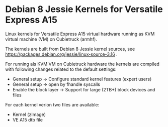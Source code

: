 # Debian 8 Jessie Kernels for Versatile Express A15
Linux kernels for Versatile Express A15 virtual hardware running as KVM virtual machine (VM) on Cubietruck (armhf).

The kernels are built from Debian 8 Jessie kernel sources, see https://packages.debian.org/jessie/linux-source-3.16 .

For running als KVM VM on Cubietruck hardware the kernels are compiled with following changes related to the default settings:

- General setup -> Configure standard kernel features (expert users)        
- General setup -> open by fhandle syscalls                                 
- Enable the block layer -> Support for large (2TB+) block devices and files

For each kernel verion two files are available:

- Kernel (zImage)
- VE A15 dtb file
